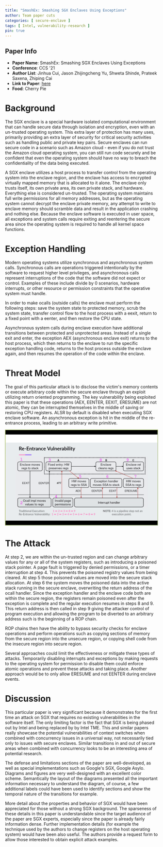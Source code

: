 ```yaml
---
title: "SmashEx: Smashing SGX Enclaves Using Exceptions"
author: Team paper cuts
categories: [ secure-enclave ]
tags: [ Intel, vulnerability-research ]
pin: true
---
```


## Paper Info
- **Paper Name**: SmashEx: Smashing SGX Enclaves Using Exceptions
- **Conference**: CCS '21
- **Author List**: Jinhua Cui, Jason Zhijingcheng Yu, Shweta Shinde, Prateek Saxena, Zhiping Cai
- **Link to Paper**: [here](https://dl.acm.org/doi/10.1145/3460120.3484821)
- **Food**: Cherry Pie

# Background

The SGX enclave is a special hardware isolated computational environment that can handle secure data through isolation and encryption, even with an un-trusted operating system. This extra layer of protection has many uses, primarily providing an extra layer of security for critical security activities such as handling public and private key pairs.  Secure enclaves can run secure code in a scenario such as Amazon cloud - even if you do not trust the Amazon cloud operating system, you can still run code securely and be confident that even the operating system should have no way to breach the confidentiality of the data being executed.

A SGX enclave utilizes a host process to transfer control from the operating system into the enclave region, and the enclave has access to encrypted virtually mapped memory that is allocated to it alone. The enclave only trusts itself, its own private area, its own private stack, and hardware. Everything else is considered un-trusted.  The operating system maintains full write permissions for all memory addresses, but as the operating system cannot decrypt the enclave private memory, any attempt to write to enclave memory should scramble data and result in the application crashing and nothing else. Because the enclave software is executed in user space, all exceptions and system calls require exiting and reentering the secure area since the operating system is required to handle all kernel space functions.

# Exception Handling

Modern operating systems utilize synchronous and asynchronous system calls.  Synchronous calls are operations triggered intentionally by the software to request higher level privileges, and asynchronous calls represent interruptions of the code that the software did not expect or control. Examples of these include divide by 0 scenarios, hardware interrupts, or other resource or permission constraints that the operative system must handle.

In order to make ocalls (outside calls) the enclave must perform the following steps: save the system state to protected memory, scrub the system state, transfer control flow to the host process with a eexit, return to a fixed point with a eenter, and then restore the CPU state.  

Asynchronous system calls during enclave execution have additional transitions between protected and unprotected areas. Instead of a single exit and enter, the exception AEX (asynchronous enclave exit) returns to the host process, which then returns to the enclave to run the specific exception handling code, returns to the host process outside the enclave again, and then resumes the operation of the code within the enclave.

# Threat Model

The goal of this particular attack is to disclose the victim's memory contents or execute arbitrary code within the secure enclave through an exploit utilizing return oriented programming.  The key vulnerability being exploited this paper is that these operations (AEX, EENTER, EEXIT, ERESUME) are not atomic, they can be interrupted themselves in the middle of saving or restoring CPU registers.  ALSR by default is  disabled when executing SGX enclave software.  An asynchronous exception is hit in the middle of the re-entrance process, leading to an arbitrary write primitive.

![](/assets/img/2022-04-20-smashex-smashing-sgx-enclaves-using-exceptions/vuln.png)

# The Attack

At step 2, we are within the un-trusted region and can change arbitrary values for any or all of the system registers, such as introducing a poisoned stack pointer. A page fault is triggered by denied permissions, or a timer interruption at step 4. This prevents the poisoned registry values from being cleared. At step 5 those poisoned values are moved into the secure stack allocation. At step 6 the system moves the poisoned data into the active stack running in the secure enclave, overwriting the return address of the ocall handler.  Since the exception handler and the enclave code both are within the secure region, the registers remain poisoned even after the exception is complete and the regular execution resumes in steps 8 and 9.  This return address is then called in step 9 giving the attacker control of program execution and allowing the program to be diverted to an arbitrary address such is the beginning of a ROP chain.  

ROP chains then have the ability to bypass security checks for enclave operations and perform operations such as copying sections of memory from the secure region into the unsecure region, or copying shell code from the insecure region into secure region.

Several approaches could limit the effectiveness or mitigate these types of attacks.  Temporarily disabling interrupts and exceptions by making requests to the operating system for permission to disable them could enforce atomic operations and prevent these attacks and taking place. Another approach would be to only allow ERESUME and not EENTER during enclave events.

# Discussion

This particular paper is very significant because it demonstrates for the first time an attack on SGX that requires no existing vulnerabilities in the software itself. The only limiting factor is the fact that SGX is being phased out by Intel and being replaced by by Intel TME.  This and similar papers really showcase the potential vulnerabilities of context switches when combined with concurrency issues in a universal way, not necessarily tied only to issues with secure enclaves. Similar transitions in and out of secure areas when combined with concurrency looks to be an interesting area of potential research.

The defense and limitations sections of the paper are well-developed, as well as special implementations such as Google's SGX, Google Asylo.  Diagrams and figures are very well-designed with an excellent color scheme. Semantically the layout of the diagrams presented all the important information necessary to understand the diagram, of course, a few additional labels could have been used to identify sections and show the temporal nature of the transitions for example.

More detail about the properties and behavior of SGX would have been appreciated for those without a strong SGX background. The sparseness of these details in this paper is understandable since the target audience of the paper are SGX experts, especially since the paper is already fairly information dense. Further implementation details (for example the technique used by the authors to change registers on the host operating system) would have been also useful. The authors provide a request form to allow those interested to obtain explicit attack examples.
